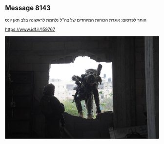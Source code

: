 ## Message 8143

הותר לפרסום:
אוגדת הכוחות המיוחדים של צה"ל נלחמת לראשונה בלב חאן יונס

https://www.idf.il/159767

![Photo](8143/8143_photo.jpg)
